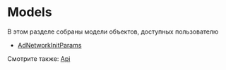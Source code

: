 # Models
В этом разделе собраны модели объектов, доступных пользователю

-   [AdNetworkInitParams](AdNetworkInitParams.md)

Смотрите также: [Api](../api.md)